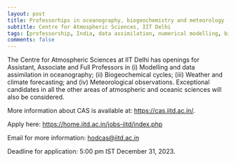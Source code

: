 ```yaml
---
layout: post
title: Professorhips in oceanography, biogeochemistry and meteorology (New Delhi, India)
subtitle: Centre for Atmospheric Sciences, IIT Delhi
tags: [professorship, India, data assimilation, numerical modelling, biogeochemistry]
comments: false
---
```

The Centre for Atmospheric Sciences at IIT Delhi has openings for Assistant, Associate and Full Professors in (i) Modelling and data assimilation in oceanography; (ii) Biogeochemical cycles; (iii) Weather and climate forecasting; and (iv) Meteorological observations. Exceptional candidates in all the other areas of atmospheric and oceanic sciences will also be considered.

More information about CAS is available at: https://cas.iitd.ac.in/. 

Apply here: https://home.iitd.ac.in/jobs-iitd/index.php

Email for more information: hodcas@iitd.ac.in

Deadline for application: 5:00 pm IST December 31, 2023.
